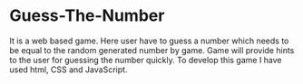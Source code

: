 # Guess-The-Number
It is a web based game. Here user have to guess a number which needs to be equal to the random generated number by game. Game will provide hints to the user for guessing the number quickly. To develop this game I have used html, CSS and JavaScript.
